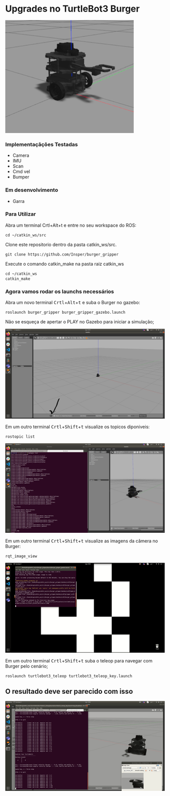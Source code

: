 # Upgrades no TurtleBot3 Burger 
 ![rostopic_list](img/burger.png)   
### Implementaçãções Testadas

 -   Camera
 -   IMU
 -   Scan
 -   Cmd vel
 -   Bumper

### Em desenvolvimento

  - Garra


### Para Utilizar

Abra um terminal Crtl+Alt+t e entre no seu workspace do ROS:

    cd ~/catkin_ws/src
    
Clone este repositorio dentro da pasta catkin_ws/src.

    git clone https://github.com/Insper/burger_gripper



Execute o comando catkin_make na pasta raiz catkin_ws   


    cd ~/catkin_ws
    catkin_make

### Agora vamos rodar os launchs necessários


Abra um novo terminal <kbd>Crtl</kbd>+<kbd>Alt</kbd>+<kbd>t</kbd> e suba o Burger no gazebo:

    roslaunch burger_gripper burger_gripper_gazebo.launch  
    

Não se esqueça de apertar o PLAY no Gazebo para iniciar a simulação;

![aperte o play](img/play_burger.png) 

Em um outro terminal  <kbd>Crtl</kbd>+<kbd>Shift</kbd>+<kbd>t</kbd> visualize os topicos diponiveis:

    rostopic list

 ![rostopic_list](img/rostopic_list.png)   
    
Em um outro terminal  <kbd>Crtl</kbd>+<kbd>Shift</kbd>+<kbd>t</kbd> visualize as imagens da câmera no Burger:

    rqt_image_view


 ![rodando_burger](img/rodando_burger.gif)
   
Em um outro terminal <kbd>Crtl</kbd>+<kbd>Shift</kbd>+<kbd>t</kbd> suba o teleop para navegar com Burger pelo cenário;


    roslaunch turtlebot3_teleop turtlebot3_teleop_key.launch
  
 ## O resultado deve ser parecido com isso 
  
 ![O resultado deve ser parecido com isso](img/girando.gif)
 


 
 



    
    
    
    
    
 

